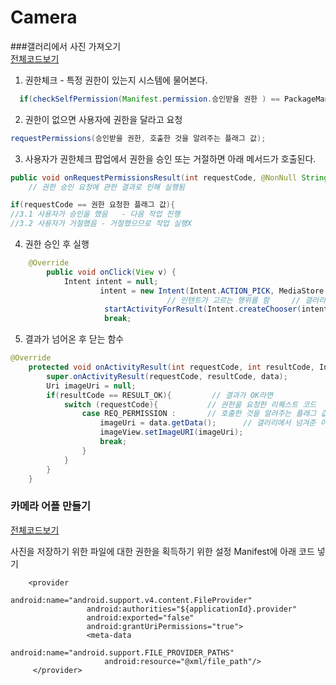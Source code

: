# Camera

###갤러리에서 사진 가져오기  
[전체코드보기](https://github.com/Youngho-Kim/Camera/blob/master/app/src/main/java/com/android/kwave/camera/MainActivity.java)
1. 권한체크 - 특정 권한이 있는지 시스템에 물어본다.   
 ```java
   if(checkSelfPermission(Manifest.permission.승인받을 권한 ) == PackageManager.PERMISSION_GRANTED}
   ````
2. 권한이 없으면 사용자에 권한을 달라고 요청
```java
requestPermissions(승인받을 권한, 호출한 것을 알려주는 플래그 값);
```
3. 사용자가 권한체크 팝업에서 권한을 승인 또는 거절하면 아래 메서드가 호출된다.
```java
public void onRequestPermissionsResult(int requestCode, @NonNull String[] permissions, @NonNull int[] grantResults) {   }
    // 권한 승인 요청에 관한 결과로 인해 실행됨

if(requestCode == 권한 요청한 플래그 값){  
//3.1 사용자가 승인을 했음   - 다음 작업 진행
//3.2 사용자가 거절했음 - 거절했으므로 작업 실행X
```
4. 권한 승인 후 실행
```java
    @Override
        public void onClick(View v) {
            Intent intent = null;
                    intent = new Intent(Intent.ACTION_PICK, MediaStore.Images.Media.EXTERNAL_CONTENT_URI);
                                   // 인텐트가 고르는 행위를 함     // 갤러리의 uri는 위와 같음
                     startActivityForResult(Intent.createChooser(intent,"사용할 앱을 선택하세요"),REQ_PERMISSION);
                     break;
```                     
5. 결과가 넘어온 후 닫는 함수
```java
@Override
    protected void onActivityResult(int requestCode, int resultCode, Intent data) {
        super.onActivityResult(requestCode, resultCode, data);
        Uri imageUri = null;                 
        if(resultCode == RESULT_OK){         // 결과가 OK라면 
            switch (requestCode){           // 권한을 요청한 리퀘스트 코드
                case REQ_PERMISSION :       // 호출한 것을 알려주는 플래그 값     
                    imageUri = data.getData();      // 갤러리에서 넘겨준 이미지를 받아서 이미지뷰에 넣어줌 - 이미지뷰를 세팅해줌
                    imageView.setImageURI(imageUri);
                    break;
                }
            }
        }
    }
```    

  
### 카메라 어플 만들기  
[전체코드보기](https://github.com/Youngho-Kim/Camera/blob/master/app/src/main/java/com/android/kwave/camera/CameraActivity.java)  

사진을 저장하기 위한 파일에 대한 권한을 획득하기 위한 설정
Manifest에 아래 코드 넣기

        <provider       
                     android:name="android.support.v4.content.FileProvider"
                     android:authorities="${applicationId}.provider"
                     android:exported="false"
                     android:grantUriPermissions="true">
                     <meta-data
                         android:name="android.support.FILE_PROVIDER_PATHS"
                         android:resource="@xml/file_path"/>
         </provider>

